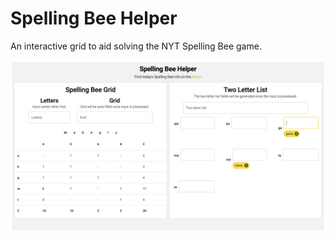 # Spelling Bee Helper
An interactive grid to aid solving the NYT Spelling Bee game.

![Spelling Bee Helper](spelling-bee.png)